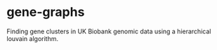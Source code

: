 # gene-graphs
Finding gene clusters in UK Biobank genomic data using a hierarchical louvain algorithm.

